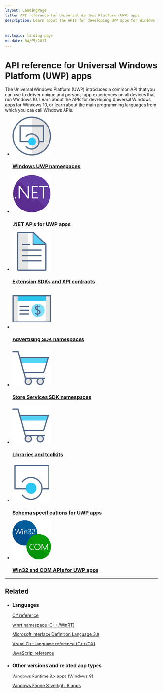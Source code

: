```yaml
---
layout: LandingPage
title: API reference for Universal Windows Platform (UWP) apps
description: Learn about the APIs for developing UWP apps for Windows 10, or learn about the main programming languages from which you can call Windows APIs.


ms.topic: landing-page
ms.date: 04/05/2017
---
```


# API reference for Universal Windows Platform (UWP) apps

The Universal Windows Platform (UWP) introduces a common API that you can use to deliver unique and personal app experiences on all devices that run Windows 10. Learn about the APIs for developing Universal Windows apps for Windows 10, or learn about the main programming languages from which you can call Windows APIs.

<ul class="panelContent cardsFTitle">
    <li>
        <a href="/uwp/api">
        <div class="cardSize">
            <div class="cardPadding">
                <div class="card">
                    <div class="cardImageOuter">
                        <div class="cardImage">
                            <img src="media/i_api-reference.svg" alt="" />
                        </div>
                    </div>
                    <div class="cardText">
                        <h3>Windows UWP namespaces</h3>
                    </div>
                </div>
            </div>
        </div>
        </a>
    </li>
    <li>
        <a href="https://msdn.microsoft.com/library/windows/apps/mt185501.aspx">
        <div class="cardSize">
            <div class="cardPadding">
                <div class="card">
                    <div class="cardImageOuter">
                        <div class="cardImage">
                            <img src="media/logo_NET.svg" alt="" />
                        </div>
                    </div>
                    <div class="cardText">
                        <h3>.NET APIs for UWP apps</h3>
                    </div>
                </div>
            </div>
        </div>
        </a>
    </li>
    <li>
        <a href="/uwp/extension-sdks">
        <div class="cardSize">
            <div class="cardPadding">
                <div class="card">
                    <div class="cardImageOuter">
                        <div class="cardImage">
                            <img src="media/i_article.svg" alt="" />
                        </div>
                    </div>
                    <div class="cardText">
                        <h3>Extension SDKs and API contracts</h3>
                    </div>
                </div>
            </div>
        </div>
        </a>
    </li>
    <li>
        <a href="https://docs.microsoft.com/uwp/api/overview/advertising">
        <div class="cardSize">
            <div class="cardPadding">
                <div class="card">
                    <div class="cardImageOuter">
                        <div class="cardImage">
                            <img src="media/i_billing.svg" alt="" />
                        </div>
                    </div>
                    <div class="cardText">
                        <h3>Advertising SDK namespaces</h3>
                    </div>
                </div>
            </div>
        </div>
        </a>
    </li>
    <li>
        <a href="https://docs.microsoft.com/uwp/api/overview/engagement">
        <div class="cardSize">
            <div class="cardPadding">
                <div class="card">
                    <div class="cardImageOuter">
                        <div class="cardImage">
                            <img src="media/i_extend.svg" alt="" />
                        </div>
                    </div>
                    <div class="cardText">
                        <h3>Store Services SDK namespaces</h3>
                    </div>
                </div>
            </div>
        </div>
        </a>
    </li>
    <li>
        <a href="toolkits/index.md">
        <div class="cardSize">
            <div class="cardPadding">
                <div class="card">
                    <div class="cardImageOuter">
                        <div class="cardImage">
                            <img src="media/i_extend.svg" alt="" />
                        </div>
                    </div>
                    <div class="cardText">
                        <h3>Libraries and toolkits</h3>
                    </div>
                </div>
            </div>
        </div>
        </a>
    </li>    
    <li>
        <a href="/uwp/schemas">
        <div class="cardSize">
            <div class="cardPadding">
                <div class="card">
                    <div class="cardImageOuter">
                        <div class="cardImage">
                            <img src="media/i_api.svg" alt="" />
                        </div>
                    </div>
                    <div class="cardText">
                        <h3>Schema specifications for UWP apps</h3>
                    </div>
                </div>
            </div>
        </div>
        </a>
    </li>
    <li>
        <a href="https://msdn.microsoft.com/library/windows/apps/mt592904.aspx">
        <div class="cardSize">
            <div class="cardPadding">
                <div class="card">
                    <div class="cardImageOuter">
                        <div class="cardImage">
                            <img src="media/logo_Win32-COM.svg" alt="" />
                        </div>
                    </div>
                    <div class="cardText">
                        <h3>Win32 and COM APIs for UWP apps</h3>
                    </div>
                </div>
            </div>
        </div>
        </a>
    </li>
</ul>

---

<h2>Related</h2>
<ul class="panelContent cardsW">
    <li>
        <div class="cardSize">
            <div class="cardPadding">
                <div class="card">
                    <div class="cardText">
                        <h3>Languages</h3>
                        <p><a href="https://msdn.microsoft.com/library/618ayhy6.aspx">C# reference</a></p>
                        <p><a href="cpp-ref-for-winrt/winrt.md">winrt namespace (C++/WinRT)</a></p>
                        <p><a href="midl-3/index.md">Microsoft Interface Definition Language 3.0</a></p>
                        <p><a href="https://msdn.microsoft.com/library/windows/apps/hh699871.aspx">Visual C++ language reference (C++/CX)</a></p>
                        <p><a href="https://msdn.microsoft.com/library/windows/apps/jj613794.aspx">JavaScript reference</a></p>
                    </div>
                </div>
            </div>
        </div>
    </li>
    <li>
        <div class="cardSize">
            <div class="cardPadding">
                <div class="card">
                    <div class="cardText">
                        <h3>Other versions and related app types</h3>
                        <p><a href="https://msdn.microsoft.com/library/windows/apps/xaml/mt244353.aspx">Windows Runtime 8.x apps (Windows 8)</a></p>
                        <p><a href="https://msdn.microsoft.com/library/windows/apps/xaml/ff402535(v=vs.105).aspx">Windows Phone Silverlight 8 apps</a></p>
                    </div>
                </div>
            </div>
        </div>
    </li>
</ul>
